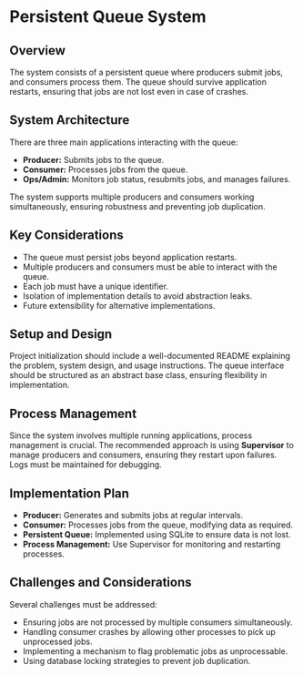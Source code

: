 # Persistent Queue System

## Overview
The system consists of a persistent queue where producers submit jobs, and consumers process them. The queue should survive application restarts, ensuring that jobs are not lost even in case of crashes.

## System Architecture
There are three main applications interacting with the queue:

- **Producer:** Submits jobs to the queue.
- **Consumer:** Processes jobs from the queue.
- **Ops/Admin:** Monitors job status, resubmits jobs, and manages failures.

The system supports multiple producers and consumers working simultaneously, ensuring robustness and preventing job duplication.

## Key Considerations
- The queue must persist jobs beyond application restarts.
- Multiple producers and consumers must be able to interact with the queue.
- Each job must have a unique identifier.
- Isolation of implementation details to avoid abstraction leaks.
- Future extensibility for alternative implementations.

## Setup and Design
Project initialization should include a well-documented README explaining the problem, system design, and usage instructions. The queue interface should be structured as an abstract base class, ensuring flexibility in implementation.

## Process Management
Since the system involves multiple running applications, process management is crucial. The recommended approach is using **Supervisor** to manage producers and consumers, ensuring they restart upon failures. Logs must be maintained for debugging.

## Implementation Plan
- **Producer:** Generates and submits jobs at regular intervals.
- **Consumer:** Processes jobs from the queue, modifying data as required.
- **Persistent Queue:** Implemented using SQLite to ensure data is not lost.
- **Process Management:** Use Supervisor for monitoring and restarting processes.

## Challenges and Considerations
Several challenges must be addressed:

- Ensuring jobs are not processed by multiple consumers simultaneously.
- Handling consumer crashes by allowing other processes to pick up unprocessed jobs.
- Implementing a mechanism to flag problematic jobs as unprocessable.
- Using database locking strategies to prevent job duplication.
